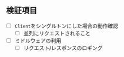 ## 検証項目

- [ ] `Client`をシングルトンにした場合の動作確認
  - [ ] 並列にリクエストされること
- [ ] ミドルウェアの利用
  - [ ] リクエスト/レスポンスのロギング